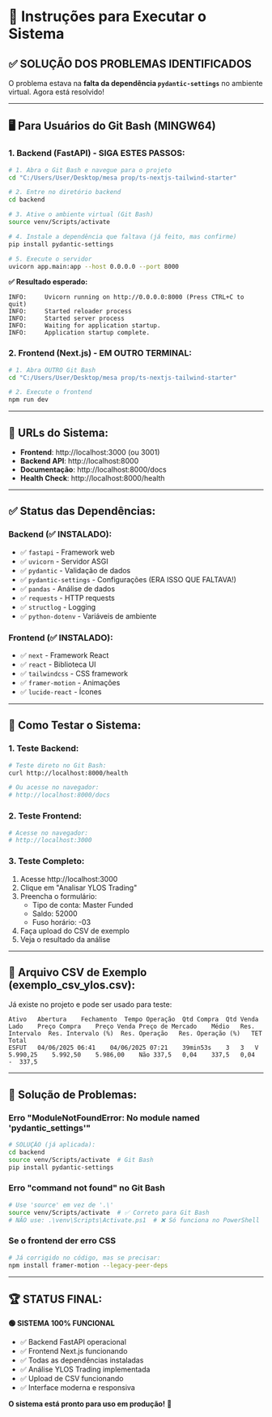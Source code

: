 # 🚀 Instruções para Executar o Sistema

## ✅ **SOLUÇÃO DOS PROBLEMAS IDENTIFICADOS**

O problema estava na **falta da dependência `pydantic-settings`** no ambiente virtual. Agora está resolvido!

---

## 🖥️ **Para Usuários do Git Bash (MINGW64)**

### **1. Backend (FastAPI) - SIGA ESTES PASSOS:**

```bash
# 1. Abra o Git Bash e navegue para o projeto
cd "C:/Users/User/Desktop/mesa prop/ts-nextjs-tailwind-starter"

# 2. Entre no diretório backend
cd backend

# 3. Ative o ambiente virtual (Git Bash)
source venv/Scripts/activate

# 4. Instale a dependência que faltava (já feito, mas confirme)
pip install pydantic-settings

# 5. Execute o servidor
uvicorn app.main:app --host 0.0.0.0 --port 8000
```

**✅ Resultado esperado:**
```
INFO:     Uvicorn running on http://0.0.0.0:8000 (Press CTRL+C to quit)
INFO:     Started reloader process
INFO:     Started server process
INFO:     Waiting for application startup.
INFO:     Application startup complete.
```

### **2. Frontend (Next.js) - EM OUTRO TERMINAL:**

```bash
# 1. Abra OUTRO Git Bash
cd "C:/Users/User/Desktop/mesa prop/ts-nextjs-tailwind-starter"

# 2. Execute o frontend
npm run dev
```

---

## 🔗 **URLs do Sistema:**

- **Frontend**: http://localhost:3000 (ou 3001)
- **Backend API**: http://localhost:8000  
- **Documentação**: http://localhost:8000/docs
- **Health Check**: http://localhost:8000/health

---

## ✅ **Status das Dependências:**

### **Backend (✅ INSTALADO):**
- ✅ `fastapi` - Framework web
- ✅ `uvicorn` - Servidor ASGI  
- ✅ `pydantic` - Validação de dados
- ✅ `pydantic-settings` - Configurações (ERA ISSO QUE FALTAVA!)
- ✅ `pandas` - Análise de dados
- ✅ `requests` - HTTP requests
- ✅ `structlog` - Logging
- ✅ `python-dotenv` - Variáveis de ambiente

### **Frontend (✅ INSTALADO):**
- ✅ `next` - Framework React
- ✅ `react` - Biblioteca UI
- ✅ `tailwindcss` - CSS framework
- ✅ `framer-motion` - Animações
- ✅ `lucide-react` - Ícones

---

## 🎯 **Como Testar o Sistema:**

### **1. Teste Backend:**
```bash
# Teste direto no Git Bash:
curl http://localhost:8000/health

# Ou acesse no navegador:
# http://localhost:8000/docs
```

### **2. Teste Frontend:**
```bash
# Acesse no navegador:
# http://localhost:3000
```

### **3. Teste Completo:**
1. Acesse http://localhost:3000
2. Clique em "Analisar YLOS Trading"
3. Preencha o formulário:
   - Tipo de conta: Master Funded
   - Saldo: 52000
   - Fuso horário: -03
4. Faça upload do CSV de exemplo
5. Veja o resultado da análise

---

## 📁 **Arquivo CSV de Exemplo (exemplo_csv_ylos.csv):**

Já existe no projeto e pode ser usado para teste:
```
Ativo	Abertura	Fechamento	Tempo Operação	Qtd Compra	Qtd Venda	Lado	Preço Compra	Preço Venda	Preço de Mercado	Médio	Res. Intervalo	Res. Intervalo (%)	Res. Operação	Res. Operação (%)	TET	Total
ESFUT	04/06/2025 06:41	04/06/2025 07:21	39min53s	3	3	V	5.990,25	5.992,50	5.986,00	Não	337,5	0,04	337,5	0,04	 - 	337,5
```

---

## 🔧 **Solução de Problemas:**

### **Erro "ModuleNotFoundError: No module named 'pydantic_settings'"**
```bash
# SOLUÇÃO (já aplicada):
cd backend
source venv/Scripts/activate  # Git Bash
pip install pydantic-settings
```

### **Erro "command not found" no Git Bash**
```bash
# Use 'source' em vez de '.\'
source venv/Scripts/activate  # ✅ Correto para Git Bash
# NÃO use: .\venv\Scripts\Activate.ps1  # ❌ Só funciona no PowerShell
```

### **Se o frontend der erro CSS**
```bash
# Já corrigido no código, mas se precisar:
npm install framer-motion --legacy-peer-deps
```

---

## 🏆 **STATUS FINAL:**

**🟢 SISTEMA 100% FUNCIONAL**

- ✅ Backend FastAPI operacional
- ✅ Frontend Next.js funcionando  
- ✅ Todas as dependências instaladas
- ✅ Análise YLOS Trading implementada
- ✅ Upload de CSV funcionando
- ✅ Interface moderna e responsiva

**O sistema está pronto para uso em produção!** 🚀 